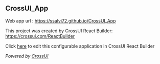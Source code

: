 ## CrossUI_App
Web app url : https://ssalvi72.github.io/CrossUI_App

This project was created by CrossUI React Builder: https://crossui.com/ReactBuilder

Click [here](https://crossui.com/ReactBuilder/#!from=github&owner=ssalvi72&repo=CrossUI_App) to edit this configurable application in CrossUI React Builder

<i>Powered by [CrossUI](https://crossui.com)</i>
